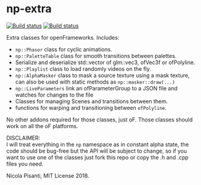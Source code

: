 np-extra
==============
[![Build status](https://travis-ci.org/npisanti/np-extra.svg?branch=master)](https://travis-ci.org/npisanti/np-extra) [![Build status](https://ci.appveyor.com/api/projects/status/wqie34342ep7d78l?svg=true)](https://ci.appveyor.com/project/npisanti/np-extra)


Extra classes for openFrameworks. Includes:

- `np::Phasor` class for cyclic animations.
- `np::PaletteTable` class for smooth transitions between palettes.
- Serialize and deserialize std::vector of glm::vec3, ofVec3f or ofPolyline.
- `np::Playlist` class to load randomly videos on the fly.
- `np::AlphaMasker` class to mask a source texture using a mask texture, can also be used with static methods as `np::masker::draw(...)`
- `np::LiveParameters` link an ofParameterGroup to a JSON file and watches for changes to the file
- Classes for managing Scenes and transitions between them.
- functions for warping and transitioning between `ofPolyline`.

No other addons required for those classes, just oF. Those classes should work on all the oF platforms.

DISCLAIMER:    
I will treat everything in the `np` namespace as in constant alpha state, the code should be bug-free but the API will be subject to change, so if you want to use one of the classes just fork this repo or copy the .h and .cpp files you need.

Nicola Pisanti, MIT License 2018.
